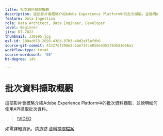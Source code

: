 ```yaml
---
title: 批次資料擷取概觀
description: 這部影片會概略介紹Adobe Experience Platform中的批次擷取，並說明如何使用API擷取批次資料。
feature: Data Ingestion
role: Data Architect, Data Engineer, Developer
level: Beginner
jira: KT-7022
thumbnail: 330995.jpg
exl-id: 300acb73-2099-438d-97b3-48d2af5afdb0
source-git-commit: 42427df298e2c5ae734ce050e935378db51e66a1
workflow-type: tm+mt
source-wordcount: '68'
ht-degree: 14%

---
```


# 批次資料擷取概觀

這部影片會概略介紹Adobe Experience Platform中的批次資料擷取，並說明如何使用API擷取批次資料。

>[!VIDEO](https://video.tv.adobe.com/v/330995?quality=12&learn=on)

如需詳細資訊，請造訪 [資料擷取檔案](https://experienceleague.adobe.com/docs/experience-platform/ingestion/home.html?lang=zh-Hant).